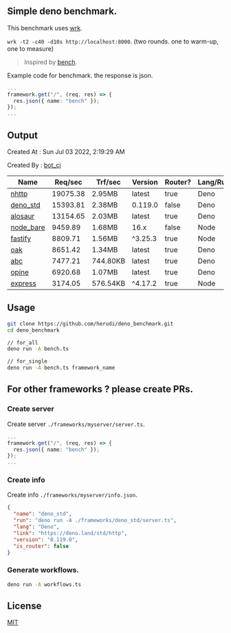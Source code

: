 ## Simple deno benchmark.
This benchmark uses [wrk](https://github.com/wg/wrk).

`wrk -t2 -c40 -d10s http://localhost:8000`. (two rounds. one to warm-up, one to measure)

> Inspired by [bench](https://github.com/denosaurs/bench).

Example code for benchmark. the response is json.
```ts
...
framework.get("/", (req, res) => {
  res.json({ name: "bench" });
});
...
```

## Output
Created At : Sun Jul 03 2022, 2:19:29 AM

Created By : [bot_ci](https://github.com/herudi/deno_benchmarks/commits?author=github-actions%5Bbot%5D)

|Name|Req/sec|Trf/sec|Version|Router?|Lang/Runtime|
|----|----|----|----|----|----|
|[nhttp](https://github.com/nhttp/nhttp)|19075.38|2.95MB|latest|true|Deno|
|[deno_std](https://deno.land/std/http)|15393.81|2.38MB|0.119.0|false|Deno|
|[alosaur](https://github.com/alosaur/alosaur)|13154.65|2.03MB|latest|true|Deno|
|[node_bare](https://nodejs.org)|9459.89|1.68MB|16.x|false|Node|
|[fastify](https://github.com/fastify/fastify)|8809.71|1.56MB|^3.25.3|true|Node|
|[oak](https://github.com/oakserver/oak)|8651.42|1.34MB|latest|true|Deno|
|[abc](https://deno.land/x/abc)|7477.21|744.80KB|latest|true|Deno|
|[opine](https://github.com/cmorten/opine)|6920.68|1.07MB|latest|true|Deno|
|[express](https://github.com/expressjs/express)|3174.05|576.54KB|^4.17.2|true|Node|


## Usage
```bash
git clone https://github.com/herudi/deno_benchmark.git
cd deno_benchmark

// for_all
deno run -A bench.ts

// for_single
deno run -A bench.ts framework_name
```
## For other frameworks ? please create PRs.
### Create server
Create server `./frameworks/myserver/server.ts`.
```ts
...
framework.get("/", (req, res) => {
  res.json({ name: "bench" });
});
...
```
### Create info
Create info `./frameworks/myserver/info.json`.
```json
{
  "name": "deno_std",
  "run": "deno run -A ./frameworks/deno_std/server.ts",
  "lang": "Deno",
  "link": "https://deno.land/std/http",
  "version": "0.119.0",
  "is_router": false
}
```
### Generate workflows.
```bash
deno run -A workflows.ts
```
## License

[MIT](LICENSE)

